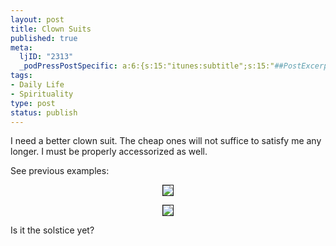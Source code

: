 ```yaml
--- 
layout: post
title: Clown Suits
published: true
meta: 
  ljID: "2313"
  _podPressPostSpecific: a:6:{s:15:"itunes:subtitle";s:15:"##PostExcerpt##";s:14:"itunes:summary";s:15:"##PostExcerpt##";s:15:"itunes:keywords";s:17:"##WordPressCats##";s:13:"itunes:author";s:10:"##Global##";s:15:"itunes:explicit";s:7:"Default";s:12:"itunes:block";s:7:"Default";}
tags: 
- Daily Life
- Spirituality
type: post
status: publish
---
```

I need a better clown suit. The cheap ones will not suffice to satisfy me any longer. I must be properly accessorized as well.

See previous examples:
<p align="center"><img src="http://www.arcanology.com/images/eekaclown-web.jpg" border="1" /></p>
<p align="center"><img src="http://www.arcanology.com/images/2005-clown-2.jpg" border="1" /></p>
Is it the solstice yet?
